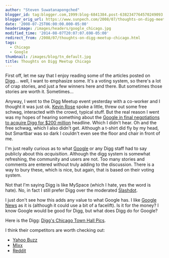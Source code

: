 ```yaml
---
author: "Steven Suwatanapongched"
blogger_id: tag:blogger.com,1999:blog-6841384.post-6382347764570249093
blogger_orig_url: https://www.sunpech.com/2008/07/thoughts-on-digg-meetup-chicago.html
date: '2008-07-25T06:00:00.000-05:00'
headerimage: /images/headers/google_chicago.jpg
modified_time: '2014-08-07T20:07:07.698-05:00'
redirect_from: /2008/07/thoughts-on-digg-meetup-chicago.html
tags:
  - Chicago
  - Google
thumbnail: /images/blog/tn_default.jpg
title: Thoughts on Digg Meetup Chicago
---
```



First off, let me say that I enjoy reading some of the articles posted on [Digg](https://www.digg.com/)... well, I want to emphasize some.  It's a voting system, so there's a lot of crap stories, and just a few winners here and there.  But sometimes those stories are worth it.  Sometimes...

Anyway, I went to the Digg Meetup event yesterday with a co-worker and I thought it was just ok.  [Kevin Rose](https://en.wikipedia.org/wiki/Kevin_Rose) spoke a little, threw out some free schwag, interacted with the crowd, typical stuff.  But the real reason I went was my hopes of hearing something about the [Google in final negotiations to acquire Digg for $200 million](https://www.techcrunch.com/2008/07/22/google-in-final-negotiations-to-acquire-digg-for-around-200-million/) headline.  Which I didn't hear.  Oh and the free schwag, which I also didn't get.  Although a t-shirt did fly by my head, but Smartbar was so dark I couldn't even see the floor and chair in front of me.

I'm just really curious as to what [Google](https://www.google.com/) or any Digg staff had to say publicly about this *acquisition*.  Although the digg system is somewhat refreshing, the community and users are not.  Too many stories and comments are entered without truly adding to the discussion.  There is a way to bury these, which is nice, but again, that is based on their voting system.

Not that I'm saying Digg is like MySpace (which I hate, yes the word is hate).  No, in fact I still prefer Digg over the moderated [Slashdot](https://slashdot.org/).

I just don't see how this adds any value to what Google has.  I like [Google News]("https://www.news.google.com) as it is (although it could use a bit of a facelift).  Is it for the money?  I know Google would be good for Digg, but what does Digg do for Google?

Here is the Digg: [Digg's Chicago Town Hall Pics](https://digg.com/tech_news/Digg_s_Chicago_Town_Hall_Pics_sub_Diggs_Tribune_strategy?OTC-ig).

I think their competitors are worth checking out:

* [Yahoo Buzz](https://buzz.yahoo.com/)
* [Mixx](https://www.mixx.com/)
* [Reddit](https://www.reddit.com/)
